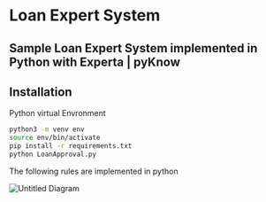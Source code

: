 # Loan Expert System
## Sample Loan Expert System implemented in Python with Experta | pyKnow


## Installation

Python virtual Envronment

```sh
python3 -m venv env
source env/bin/activate
pip install -r requirements.txt
python LoanApproval.py

```
The following rules are implemented in python

![Untitled Diagram](https://user-images.githubusercontent.com/6829736/114813898-0aa72400-9d81-11eb-9c0b-8b224e8deb0c.jpg)


